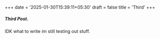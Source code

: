 +++
date = '2025-01-30T15:39:11+05:30'
draft = false
title = 'Third'
+++
##### Third Post.
IDK what to write im still testing out stuff.
